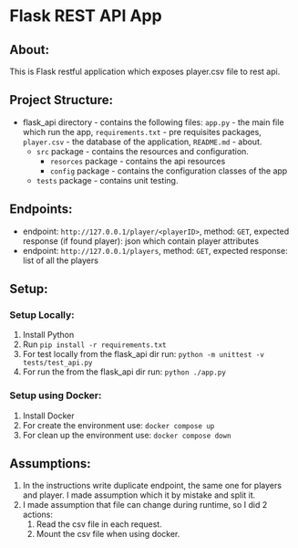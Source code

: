 # Flask REST API App

## About:
This is Flask restful application which exposes player.csv file to rest api. 

## Project Structure:
* flask_api directory - contains the following files: ``app.py`` - the main file which run the app, ``requirements.txt`` - pre requisites packages, ``player.csv`` - the database of the application, ``README.md`` - about.
  * ``src`` package - contains the resources and configuration.
    * ``resorces`` package - contains the api resources
    * ``config`` package - contains the configuration classes of the app
  * ``tests`` package - contains unit testing.

## Endpoints:
* endpoint: ``http://127.0.0.1/player/<playerID>``, method: ``GET``, expected response (if found player): json which contain player attributes
* endpoint: ``http://127.0.0.1/players``, method: ``GET``, expected response: list of all the players

## Setup:

### Setup Locally:
1. Install Python
2. Run ``pip install -r requirements.txt``
3. For test locally from the flask_api dir run: ``python -m unittest -v tests/test_api.py``
4. For run the from the flask_api dir run: ``python ./app.py``

### Setup using Docker:
1. Install Docker
2. For create the environment use: ``docker compose up``
3. For clean up the environment use: ``docker compose down``

## Assumptions:
1. In the instructions write duplicate endpoint, the same one for players and player. I made assumption which it by mistake and split it.
2. I made assumption that file can change during runtime, so I did 2 actions: 
   1) Read the csv file in each request.
   2) Mount the csv file when using docker.
